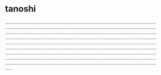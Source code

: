 # tanoshi
..................................................................................................................................................................................................................................................................................................................................................................................................................................................................................................................................................................................................................................................................................................................................................................................................................................................................................................................................................................................................................................................................................................................................................................